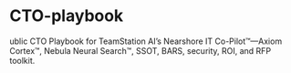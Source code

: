# CTO-playbook
ublic CTO Playbook for TeamStation AI’s Nearshore IT Co-Pilot™—Axiom Cortex™, Nebula Neural Search™, SSOT, BARS, security, ROI, and RFP toolkit.
